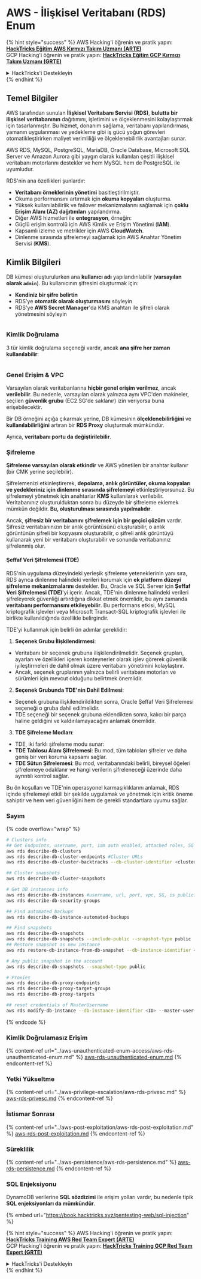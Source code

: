 # AWS - İlişkisel Veritabanı (RDS) Enum

{% hint style="success" %}
AWS Hacking'i öğrenin ve pratik yapın:<img src="../../../.gitbook/assets/image (1).png" alt="" data-size="line">[**HackTricks Eğitim AWS Kırmızı Takım Uzmanı (ARTE)**](https://training.hacktricks.xyz/courses/arte)<img src="../../../.gitbook/assets/image (1).png" alt="" data-size="line">\
GCP Hacking'i öğrenin ve pratik yapın: <img src="../../../.gitbook/assets/image (2).png" alt="" data-size="line">[**HackTricks Eğitim GCP Kırmızı Takım Uzmanı (GRTE)**<img src="../../../.gitbook/assets/image (2).png" alt="" data-size="line">](https://training.hacktricks.xyz/courses/grte)

<details>

<summary>HackTricks'i Destekleyin</summary>

* [**abonelik planlarını**](https://github.com/sponsors/carlospolop) kontrol edin!
* **💬 [**Discord grubuna**](https://discord.gg/hRep4RUj7f) veya [**telegram grubuna**](https://t.me/peass) katılın ya da **Twitter'da** bizi **takip edin** 🐦 [**@hacktricks\_live**](https://twitter.com/hacktricks\_live)**.**
* **Hacking ipuçlarını paylaşmak için** [**HackTricks**](https://github.com/carlospolop/hacktricks) ve [**HackTricks Cloud**](https://github.com/carlospolop/hacktricks-cloud) github reposuna PR gönderin.

</details>
{% endhint %}

## Temel Bilgiler

AWS tarafından sunulan **İlişkisel Veritabanı Servisi (RDS)**, **bulutta bir ilişkisel veritabanının** dağıtımını, işletimini ve ölçeklenmesini kolaylaştırmak için tasarlanmıştır. Bu hizmet, donanım sağlama, veritabanı yapılandırması, yamanın uygulanması ve yedekleme gibi iş gücü yoğun görevleri otomatikleştirirken maliyet verimliliği ve ölçeklenebilirlik avantajları sunar.

AWS RDS, MySQL, PostgreSQL, MariaDB, Oracle Database, Microsoft SQL Server ve Amazon Aurora gibi yaygın olarak kullanılan çeşitli ilişkisel veritabanı motorlarını destekler ve hem MySQL hem de PostgreSQL ile uyumludur.

RDS'nin ana özellikleri şunlardır:

* **Veritabanı örneklerinin yönetimi** basitleştirilmiştir.
* Okuma performansını artırmak için **okuma kopyaları** oluşturma.
* Yüksek kullanılabilirlik ve failover mekanizmalarını sağlamak için **çoklu Erişim Alanı (AZ) dağıtımları** yapılandırma.
* Diğer AWS hizmetleri ile **entegrasyon**, örneğin:
* Güçlü erişim kontrolü için AWS Kimlik ve Erişim Yönetimi (**IAM**).
* Kapsamlı izleme ve metrikler için AWS **CloudWatch**.
* Dinlenme sırasında şifrelemeyi sağlamak için AWS Anahtar Yönetim Servisi (**KMS**).

## Kimlik Bilgileri

DB kümesi oluşturulurken ana **kullanıcı adı** yapılandırılabilir (**varsayılan olarak `admin`**). Bu kullanıcının şifresini oluşturmak için:

* **Kendiniz bir şifre belirtin**
* RDS'ye **otomatik olarak oluşturmasını** söyleyin
* RDS'ye **AWS Secret Manager**'da KMS anahtarı ile şifreli olarak yönetmesini söyleyin

<figure><img src="../../../.gitbook/assets/image (144).png" alt=""><figcaption></figcaption></figure>

### Kimlik Doğrulama

3 tür kimlik doğrulama seçeneği vardır, ancak **ana şifre her zaman kullanılabilir**:

<figure><img src="../../../.gitbook/assets/image (227).png" alt=""><figcaption></figcaption></figure>

### Genel Erişim & VPC

Varsayılan olarak veritabanlarına **hiçbir genel erişim verilmez**, ancak **verilebilir**. Bu nedenle, varsayılan olarak yalnızca aynı VPC'den makineler, seçilen **güvenlik grubu** (EC2 SG'de saklanır) izin veriyorsa buna erişebilecektir.

Bir DB örneğini açığa çıkarmak yerine, DB kümesinin **ölçeklenebilirliğini** ve **kullanılabilirliğini** artıran bir **RDS Proxy** oluşturmak mümkündür.

Ayrıca, **veritabanı portu da değiştirilebilir**.

### Şifreleme

**Şifreleme varsayılan olarak etkindir** ve AWS yönetilen bir anahtar kullanır (bir CMK yerine seçilebilir).

Şifrelemenizi etkinleştirerek, **depolama, anlık görüntüler, okuma kopyaları ve yedekleriniz için dinlenme sırasında şifrelemeyi** etkinleştiriyorsunuz. Bu şifrelemeyi yönetmek için anahtarlar **KMS** kullanılarak verilebilir.\
Veritabanınız oluşturulduktan sonra bu düzeyde bir şifreleme eklemek mümkün değildir. **Bu, oluşturulması sırasında yapılmalıdır**.

Ancak, **şifresiz bir veritabanını şifrelemek için bir geçici çözüm** vardır. Şifresiz veritabanınızın bir anlık görüntüsünü oluşturabilir, o anlık görüntünün şifreli bir kopyasını oluşturabilir, o şifreli anlık görüntüyü kullanarak yeni bir veritabanı oluşturabilir ve sonunda veritabanınız şifrelenmiş olur.

#### Şeffaf Veri Şifrelemesi (TDE)

RDS'nin uygulama düzeyindeki yerleşik şifreleme yeteneklerinin yanı sıra, RDS ayrıca dinlenme halindeki verileri korumak için **ek platform düzeyi şifreleme mekanizmalarını** destekler. Bu, Oracle ve SQL Server için **Şeffaf Veri Şifrelemesi (TDE)**'yi içerir. Ancak, TDE'nin dinlenme halindeki verileri şifreleyerek güvenliği artırdığına dikkat etmek önemlidir, bu aynı zamanda **veritabanı performansını etkileyebilir**. Bu performans etkisi, MySQL kriptografik işlevleri veya Microsoft Transact-SQL kriptografik işlevleri ile birlikte kullanıldığında özellikle belirgindir.

TDE'yi kullanmak için belirli ön adımlar gereklidir:

1. **Seçenek Grubu İlişkilendirmesi**:
* Veritabanı bir seçenek grubuna ilişkilendirilmelidir. Seçenek grupları, ayarları ve özellikleri içeren konteynerler olarak işlev görerek güvenlik iyileştirmeleri de dahil olmak üzere veritabanı yönetimini kolaylaştırır.
* Ancak, seçenek gruplarının yalnızca belirli veritabanı motorları ve sürümleri için mevcut olduğunu belirtmek önemlidir.
2. **Seçenek Grubunda TDE'nin Dahil Edilmesi**:
* Seçenek grubuna ilişkilendirildikten sonra, Oracle Şeffaf Veri Şifrelemesi seçeneği o gruba dahil edilmelidir.
* TDE seçeneği bir seçenek grubuna eklendikten sonra, kalıcı bir parça haline geldiğini ve kaldırılamayacağını anlamak önemlidir.
3. **TDE Şifreleme Modları**:
* TDE, iki farklı şifreleme modu sunar:
* **TDE Tablosu Alanı Şifrelemesi**: Bu mod, tüm tabloları şifreler ve daha geniş bir veri koruma kapsamı sağlar.
* **TDE Sütun Şifrelemesi**: Bu mod, veritabanındaki belirli, bireysel öğeleri şifrelemeye odaklanır ve hangi verilerin şifreleneceği üzerinde daha ayrıntılı kontrol sağlar.

Bu ön koşulları ve TDE'nin operasyonel karmaşıklıklarını anlamak, RDS içinde şifrelemeyi etkili bir şekilde uygulamak ve yönetmek için kritik öneme sahiptir ve hem veri güvenliğini hem de gerekli standartlara uyumu sağlar.

### Sayım

{% code overflow="wrap" %}
```bash
# Clusters info
## Get Endpoints, username, port, iam auth enabled, attached roles, SG
aws rds describe-db-clusters
aws rds describe-db-cluster-endpoints #Cluster URLs
aws rds describe-db-cluster-backtracks --db-cluster-identifier <cluster-name>

## Cluster snapshots
aws rds describe-db-cluster-snapshots

# Get DB instances info
aws rds describe-db-instances #username, url, port, vpc, SG, is public?
aws rds describe-db-security-groups

## Find automated backups
aws rds describe-db-instance-automated-backups

## Find snapshots
aws rds describe-db-snapshots
aws rds describe-db-snapshots --include-public --snapshot-type public
## Restore snapshot as new instance
aws rds restore-db-instance-from-db-snapshot --db-instance-identifier <ID> --db-snapshot-identifier <ID> --availability-zone us-west-2a

# Any public snapshot in the account
aws rds describe-db-snapshots --snapshot-type public

# Proxies
aws rds describe-db-proxy-endpoints
aws rds describe-db-proxy-target-groups
aws rds describe-db-proxy-targets

## reset credentials of MasterUsername
aws rds modify-db-instance --db-instance-identifier <ID> --master-user-password <NewPassword> --apply-immediately
```
{% endcode %}

### Kimlik Doğrulamasız Erişim

{% content-ref url="../aws-unauthenticated-enum-access/aws-rds-unauthenticated-enum.md" %}
[aws-rds-unauthenticated-enum.md](../aws-unauthenticated-enum-access/aws-rds-unauthenticated-enum.md)
{% endcontent-ref %}

### Yetki Yükseltme

{% content-ref url="../aws-privilege-escalation/aws-rds-privesc.md" %}
[aws-rds-privesc.md](../aws-privilege-escalation/aws-rds-privesc.md)
{% endcontent-ref %}

### İstismar Sonrası

{% content-ref url="../aws-post-exploitation/aws-rds-post-exploitation.md" %}
[aws-rds-post-exploitation.md](../aws-post-exploitation/aws-rds-post-exploitation.md)
{% endcontent-ref %}

### Süreklilik

{% content-ref url="../aws-persistence/aws-rds-persistence.md" %}
[aws-rds-persistence.md](../aws-persistence/aws-rds-persistence.md)
{% endcontent-ref %}

### SQL Enjeksiyonu

DynamoDB verilerine **SQL sözdizimi** ile erişim yolları vardır, bu nedenle tipik **SQL enjeksiyonları da mümkündür**.

{% embed url="https://book.hacktricks.xyz/pentesting-web/sql-injection" %}

{% hint style="success" %}
AWS Hacking'i öğrenin ve pratik yapın:<img src="../../../.gitbook/assets/image (1).png" alt="" data-size="line">[**HackTricks Training AWS Red Team Expert (ARTE)**](https://training.hacktricks.xyz/courses/arte)<img src="../../../.gitbook/assets/image (1).png" alt="" data-size="line">\
GCP Hacking'i öğrenin ve pratik yapın: <img src="../../../.gitbook/assets/image (2).png" alt="" data-size="line">[**HackTricks Training GCP Red Team Expert (GRTE)**<img src="../../../.gitbook/assets/image (2).png" alt="" data-size="line">](https://training.hacktricks.xyz/courses/grte)

<details>

<summary>HackTricks'i Destekleyin</summary>

* [**abonelik planlarını**](https://github.com/sponsors/carlospolop) kontrol edin!
* **💬 [**Discord grubuna**](https://discord.gg/hRep4RUj7f) veya [**telegram grubuna**](https://t.me/peass) katılın ya da **Twitter'da** 🐦 [**@hacktricks\_live**](https://twitter.com/hacktricks\_live)**'i takip edin.**
* **Hacking ipuçlarını paylaşmak için** [**HackTricks**](https://github.com/carlospolop/hacktricks) ve [**HackTricks Cloud**](https://github.com/carlospolop/hacktricks-cloud) github reposuna PR gönderin.

</details>
{% endhint %}
